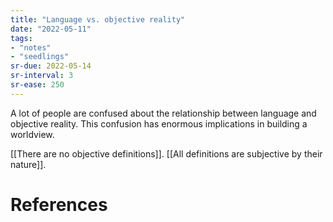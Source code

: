 ```yaml
---
title: "Language vs. objective reality"
date: "2022-05-11"
tags:
- "notes"
- "seedlings"
sr-due: 2022-05-14
sr-interval: 3
sr-ease: 250
---
```


A lot of people are confused about the relationship between language and objective reality. This confusion has enormous implications in building a worldview.

[[There are no objective definitions]]. [[All definitions are subjective by their nature]].

# References




